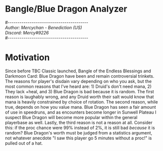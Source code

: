 # Bangle/Blue Dragon Analyzer
#-----------------------------------------  
*Author: Mercychan - Benediction (US)*    
*Discord: Mercy#9226*  
#-----------------------------------------  

# Motivation  
Since before TBC Classic launched, Bangle of the Endless Blessings and Darkmoon Card: Blue Dragon have been and remain controversial trinkets. The reasons for player's disdain vary depending on who you ask, but the most common reasons that I've heard are: 1) Druid's don't need mana, 2) They lack +heal, and 3) Blue Dragon is bad because it is random. The first reason is laughably wrong, and any Druid worth their salt would know that mana is heavily constrained by choice of rotation. The second reason, while true, depends on how you value mana. Blue Dragon has seen a fair amount of use in speedruns, and as encounters become longer in Sunwell Plateau I suspect Blue Dragon will become more popular within the general playerbase as well. Lastly, the third reason is not a reason at all. Consider this: if the proc chance were 99% instead of 2%, it is still bad *because* it is random? Blue Dragon's worth must be judged from a statistics argument, not whatever anecdote "I saw this player go 5 minutes without a proc!" is pulled out of a hat.
